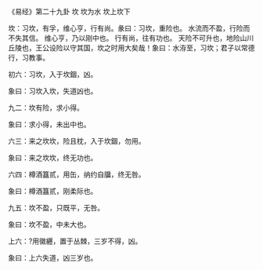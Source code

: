 《易经》第二十九卦 坎 坎为水 坎上坎下

坎：习坎，有孚，维心亨，行有尚。彖曰：习坎，重险也。 水流而不盈，行险而不失其信。 维心亨，乃以刚中也。 行有尚，往有功也。 天险不可升也，地险山川丘陵也，王公设险以守其国，坎之时用大矣哉！象曰：水洊至，习坎；君子以常德行，习教事。

初六：习坎，入于坎錮，凶。

象曰：习坎入坎，失道凶也。

九二：坎有险，求小得。

象曰：求小得，未出中也。

六三：来之坎坎，险且枕，入于坎錮，勿用。

象曰：来之坎坎，终无功也。

六四：樽酒簋贰，用缶，纳约自牖，终无咎。

象曰：樽酒簋贰，刚柔际也。

九五：坎不盈，只既平，无咎。

象曰：坎不盈，中未大也。

上六：?用徽纒，置于丛棘，三岁不得，凶。

象曰：上六失道，凶三岁也。

